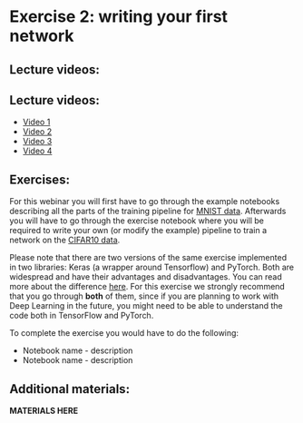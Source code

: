# Exercise 2: writing your first network

## Lecture videos:

## Lecture videos:

 * [Video 1](https://youtu.be/VFUckhnT8oM)
 * [Video 2](https://youtu.be/QpP7X8t0QVk)
 * [Video 3](https://youtu.be/tbMxbwO80qk)
 * [Video 4](https://youtu.be/K2fY8zUOO-U)
 

## Exercises:

For this webinar you will first have to go through the example notebooks describing all the parts of the training pipeline for [MNIST data](https://en.wikipedia.org/wiki/MNIST_database). Afterwards you will have to go through the exercise notebook where you will be required to write your own (or modify the example) pipeline to train a network on the [CIFAR10 data](https://www.cs.toronto.edu/~kriz/cifar.html). 

Please note that there are two versions of the same exercise implemented in two libraries: Keras (a wrapper around Tensorflow) and PyTorch. Both are widespread and have their advantages and disadvantages. You can read more about the difference [here](https://thegradient.pub/state-of-ml-frameworks-2019-pytorch-dominates-research-tensorflow-dominates-industry/). For this exercise we strongly recommend that you go through __both__ of them, since if you are planning to work with Deep Learning in the future, you might need to be able to understand the code both in TensorFlow and PyTorch.

To complete the exercise you would have to do the following:

* Notebook name - description
* Notebook name - description

## Additional materials:

__MATERIALS HERE__

